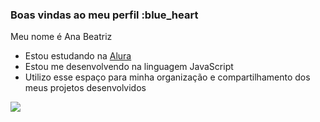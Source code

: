 ### Boas vindas ao meu perfil :blue_heart

Meu nome é Ana Beatriz

- Estou estudando na [Alura](https://www.alura.com.br)
- Estou me desenvolvendo na linguagem JavaScript
- Utilizo esse espaço para minha organização e compartilhamento dos meus projetos desenvolvidos

![](https://media1.tenor.com/m/fmZuKGPpf3cAAAAC/yes-yes-yes-yes.gif)

